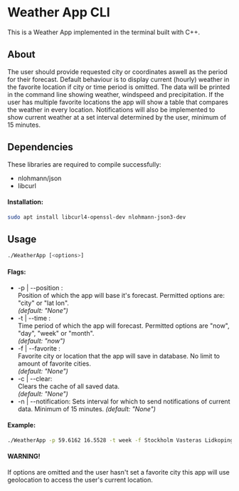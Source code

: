 # Weather App CLI
This is a Weather App implemented in the terminal built with C++.

## About
The user should provide requested city or coordinates aswell as the period for their forecast.
Default behaviour is to display current (hourly) weather in the favorite location if city or time period is omitted. The data will be printed in the command line
showing weather, windspeed and precipitation. If the user has multiple favorite locations the app will show a table that compares the weather in every location.
Notifications will also be implemented to show current weather at a set interval determined by the user, minimum of 15 minutes.

## Dependencies
These libraries are required to compile successfully:
- nlohmann/json
- libcurl

#### Installation:
```bash
sudo apt install libcurl4-openssl-dev nlohmann-json3-dev
```

## Usage

```bash
./WeatherApp [<options>]
```
#### Flags:
- -p | --position :  
    Position of which the app will base it's forecast. Permitted options are: "city" or "lat lon".  
*(default: "None")*
- -t | --time :  
    Time period of which the app will forecast. Permitted options are "now", "day", "week" or "month".  
*(default: "now")*
- -f | --favorite :  
    Favorite city or location that the app will save in database. No limit to amount of favorite cities.  
*(default: "None")*
- -c | --clear:  
    Clears the cache of all saved data.  
*(default: "None")*
- -n | --notification:
    Sets interval for which to send notifications of current data. Minimum of 15 minutes. 
*(default: "None")*

#### Example:
```bash
./WeatherApp -p 59.6162 16.5528 -t week -f Stockholm Vasteras Lidkoping -n 15
```

#### WARNING!
If options are omitted and the user hasn't set a favorite city this app will use geolocation to access the user's current location.  
